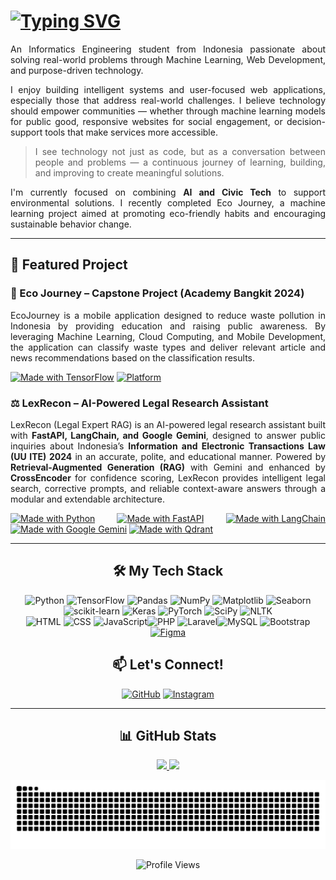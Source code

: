 <!-- Intro -->
<div align="justify">

# [![Typing SVG](https://readme-typing-svg.demolab.com?font=Fira+Code&weight=600&pause=1000&color=F7F6F1&width=435&lines=Hi+%F0%9F%91%8B%F0%9F%8F%BB%2C++I+am+Azhar)](https://git.io/typing-svg)

An Informatics Engineering student from Indonesia passionate about solving real-world problems through Machine Learning, Web Development, and purpose-driven technology.

I enjoy building intelligent systems and user-focused web applications, especially those that address real-world challenges. I believe technology should empower communities — whether through machine learning models for public good, responsive websites for social engagement, or decision-support tools that make services more accessible.

> I see technology not just as code, but as a conversation between people and problems — a continuous journey of learning, building, and improving to create meaningful solutions.

I'm currently focused on combining **AI and Civic Tech** to support environmental solutions. I recently completed Eco Journey, a machine learning project aimed at promoting eco-friendly habits and encouraging sustainable behavior change.

</div>

---

<!-- Social connections -->
<div align="justify">
  
## 🚀 Featured Project

### **🌱 Eco Journey** – Capstone Project (Academy Bangkit 2024) <!--(https://github.com/)-->
EcoJourney is a mobile application designed to reduce waste pollution in Indonesia by providing education and raising public awareness.
By leveraging Machine Learning, Cloud Computing, and Mobile Development, the application can classify waste types and deliver relevant article and news recommendations based on the classification results.

[![Made with TensorFlow](https://img.shields.io/badge/Made%20with-TensorFlow-orange?style=flat&logo=tensorflow)](https://www.tensorflow.org/)  [![Platform](https://img.shields.io/badge/Platform-Android-blue?style=flat&logo=android)](https://developer.android.com/studio?hl=id)


### ⚖️ LexRecon – AI-Powered Legal Research Assistant  
LexRecon (Legal Expert RAG) is an AI-powered legal research assistant built with **FastAPI, LangChain, and Google Gemini**, designed to answer public inquiries about Indonesia’s **Information and Electronic Transactions Law (UU ITE) 2024** in an accurate, polite, and educational manner. Powered by **Retrieval-Augmented Generation (RAG)** with Gemini and enhanced by **CrossEncoder** for confidence scoring, LexRecon provides intelligent legal search, corrective prompts, and reliable context-aware answers through a modular and extendable architecture.  

[![Made with Python](https://img.shields.io/badge/Made%20with-Python-blue?style=flat&logo=python)](https://www.python.org/) 
[![Made with FastAPI](https://img.shields.io/badge/FastAPI-009688?style=flat&logo=fastapi&logoColor=white)](https://fastapi.tiangolo.com/) 
[![Made with LangChain](https://img.shields.io/badge/LangChain-ff69b4?style=flat)](https://www.langchain.com/) 
[![Made with Google Gemini](https://img.shields.io/badge/Google%20Gemini-ffffff?style=flat&logo=google)](https://developers.generativeai.google/)
[![Made with Qdrant](https://img.shields.io/badge/Qdrant-7f00ff?style=flat)](https://qdrant.tech/)

</div>

---

<!-- Tech Stack -->
<div align="center">
  
## 🛠 My Tech Stack

![Python](https://img.shields.io/badge/Python-%233776AB?style=for-the-badge&logo=python&logoColor=white) 
![TensorFlow](https://img.shields.io/badge/TensorFlow-%23FF6F00?style=for-the-badge&logo=tensorflow&logoColor=white) 
![Pandas](https://img.shields.io/badge/Pandas-%23150458?style=for-the-badge&logo=pandas&logoColor=white) 
![NumPy](https://img.shields.io/badge/NumPy-%23013243?style=for-the-badge&logo=numpy&logoColor=white)
![Matplotlib](https://img.shields.io/badge/Matplotlib-%233B5280?style=for-the-badge&logo=plotly&logoColor=white)  ![Seaborn](https://img.shields.io/badge/Seaborn-%231D3557?style=for-the-badge&logo=plotly&logoColor=white)  ![scikit-learn](https://img.shields.io/badge/scikit--learn-%23F7931E?style=for-the-badge&logo=scikitlearn&logoColor=white)  ![Keras](https://img.shields.io/badge/Keras-%23D00000?style=for-the-badge&logo=keras&logoColor=white)  ![PyTorch](https://img.shields.io/badge/PyTorch-%23EE4C2C?style=for-the-badge&logo=pytorch&logoColor=white)  ![SciPy](https://img.shields.io/badge/SciPy-%230C55A5?style=for-the-badge&logo=scipy&logoColor=white)  ![NLTK](https://img.shields.io/badge/NLTK-%23222222?style=for-the-badge&logo=nltk&logoColor=white)  
![HTML](https://img.shields.io/badge/HTML-%23E34F26?style=for-the-badge&logo=html5&logoColor=white) ![CSS](https://img.shields.io/badge/CSS-%231572B6?style=for-the-badge&logo=css3&logoColor=white) ![JavaScript](https://img.shields.io/badge/javascript-%23F7DF1E?style=for-the-badge&logo=JavaScript&logoColor=black)![PHP](https://img.shields.io/badge/PHP-%23777BB4?style=for-the-badge&logo=php&logoColor=white)  ![Laravel](https://img.shields.io/badge/Laravel-%23FF2D20?style=for-the-badge&logo=laravel&logoColor=white)![MySQL](https://img.shields.io/badge/MySQL-%234479A1?style=for-the-badge&logo=mysql&logoColor=white)  ![Bootstrap](https://img.shields.io/badge/Bootstrap-%237952B3?style=for-the-badge&logo=bootstrap&logoColor=white)  [![Figma](https://img.shields.io/badge/Figma-1E2A3A?style=for-the-badge&logo=figma&logoColor=white)](https://www.figma.com/@kkyufkrz)

<!-- Lets Connect -->  
## 📫 Let's Connect!

<!--[<img alt="LinkedIn" src="https://img.shields.io/badge/LinkedIn-%230A66C2.svg?&style=for-the-badge&logo=LinkedIn&logoColor=white" />]-->

[<img alt="GitHub" src="https://img.shields.io/badge/GitHub-%23121011?style=for-the-badge&logo=github&logoColor=white" />](https://github.com/kkyufkrz)
[<img alt="Instagram" src="https://img.shields.io/badge/Instagram-%23E4405F?style=for-the-badge&logo=instagram&logoColor=white" />](https://www.instagram.com/kkyufkrz)

</div>

---

<!-- Github Stats -->
<div align="center">

## 📊 GitHub Stats

<p align="center">
<a href="https://github.com/kkyufkrz">
<img height="180em" src="https://github-readme-stats.vercel.app/api?username=kkyufkrz&theme=dark&show_icons=true&hide_border=false&count_private=true"/>
<img height="180em" src="https://github-readme-stats.vercel.app/api/top-langs/?username=kkyufkrz&theme=dark&show_icons=true&hide_border=false&layout=compact"/>
</a>
</p>

![snake gif](https://github.com/kkyufkrz/kkyufkrz/blob/output/github-snake-dark.svg)

![Profile Views](https://komarev.com/ghpvc/?username=kkyufkrz&style=flat-square&color=blue)

</div>

